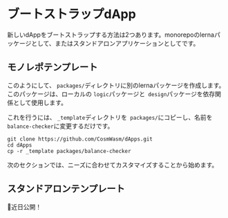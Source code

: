 # ブートストラップdApp

新しいdAppをブートストラップする方法は2つあります。monorepoのlernaパッケージとして、またはスタンドアロンアプリケーションとしてです。

## モノレポテンプレート

このようにして、 `packages/`ディレクトリに別のlernaパッケージを作成します。このパッケージは、ローカルの `logic`パッケージと` design`パッケージを依存関係として使用します。

これを行うには、 `_template`ディレクトリを` packages/`にコピーし、名前を` balance-checker`に変更するだけです。

```shell
git clone https://github.com/CosmWasm/dApps.git
cd dApps
cp -r _template packages/balance-checker
```

次のセクションでは、ニーズに合わせてカスタマイズすることから始めます。

## スタンドアロンテンプレート

👷近日公開！
